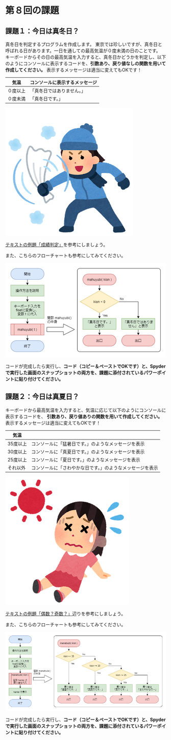 # 第８回の課題



## 課題１：今日は真冬日？

真冬日を判定するプログラムを作成します。
東京では珍しいですが、真冬日と呼ばれる日があります。一日を通しての最高気温が０度未満の日のことです。
キーボードからその日の最高気温を入力すると、真冬日かどうかを判定し、以下のようにコンソールに表示するコードを、**引数あり、戻り値なしの関数を用いて作成してください。**
表示するメッセージは適当に変えてもOKです！

| 気温     | コンソールに表示するメッセージ |
| -------- | ------------------------------ |
| ０度以上 | 「真冬日ではありません。」     |
| ０度未満 | 「真冬日です。」               |

![img](assets/image1.png)

[テキストの例題「成績判定」](../kansu/#!index.md#成績判定)を参考にしましょう。

また、こちらのフローチャートも参考にしてみてください。

![img](assets/kadai_fc1.png)

コードが完成したら実行し、**コード（コピー＆ペーストでOKです）と、Spyderで実行した画面のスナップショットの両方を、課題に添付されているパワーポイントに貼り付けてください。**



## 課題２：今日は真夏日？

キーボードから最高気温を入力すると、気温に応じて以下のようにコンソールに表示するコードを、
**引数あり、戻り値ありの関数を用いて作成してください。**
表示するメッセージは適当に変えてもOKです！

| 気温     |                                                            |
| -------- | ---------------------------------------------------------- |
| 35度以上 | コンソールに「猛暑日です。」のようなメッセージを表示       |
| 30度以上 | コンソールに「真夏日です。」のようなメッセージを表示       |
| 25度以上 | コンソールに「夏日です。」のようなメッセージを表示         |
| それ以外 | コンソールに「さわやかな日です。」のようなメッセージを表示 |

![img](assets/image2.png)

[テキストの例題「偶数？奇数？」](../kansu/#!index.md#偶数？奇数？)辺りを参考にしましょう。

また、こちらのフローチャートも参考にしてみてください。

![img](assets/kadai_fc2.png)

コードが完成したら実行し、**コード（コピー＆ペーストでOKです）と、Spyderで実行した画面のスナップショットの両方を、課題に添付されているパワーポイントに貼り付けてください。**
